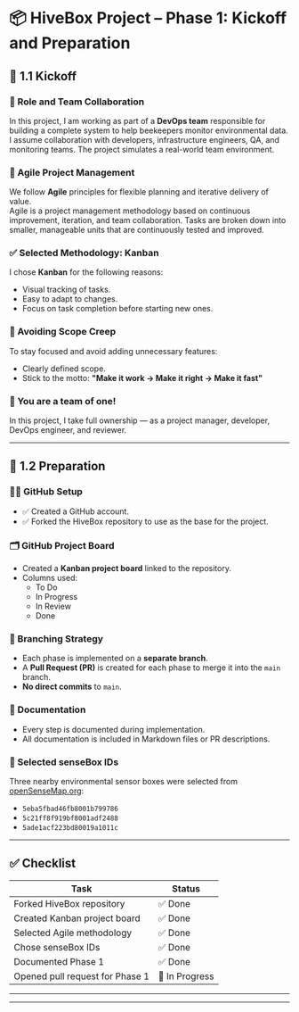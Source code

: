 
# 📦 HiveBox Project – Phase 1: Kickoff and Preparation

## 🧭 1.1 Kickoff

### 🎯 Role and Team Collaboration
In this project, I am working as part of a **DevOps team** responsible for building a complete system to help beekeepers monitor environmental data. I assume collaboration with developers, infrastructure engineers, QA, and monitoring teams. The project simulates a real-world team environment.

### 🧠 Agile Project Management
We follow **Agile** principles for flexible planning and iterative delivery of value.  
Agile is a project management methodology based on continuous improvement, iteration, and team collaboration. Tasks are broken down into smaller, manageable units that are continuously tested and improved.

### ✅ Selected Methodology: **Kanban**
I chose **Kanban** for the following reasons:
- Visual tracking of tasks.
- Easy to adapt to changes.
- Focus on task completion before starting new ones.

### 🚫 Avoiding Scope Creep
To stay focused and avoid adding unnecessary features:
- Clearly defined scope.
- Stick to the motto: **"Make it work → Make it right → Make it fast"**

### 🧍 You are a team of one!
In this project, I take full ownership — as a project manager, developer, DevOps engineer, and reviewer.

---

## 🧰 1.2 Preparation

### 🧑‍💻 GitHub Setup
- ✅ Created a GitHub account.
- ✅ Forked the HiveBox repository to use as the base for the project.

### 🗂️ GitHub Project Board
- Created a **Kanban project board** linked to the repository.
- Columns used:
  - To Do
  - In Progress
  - In Review
  - Done

### 🔀 Branching Strategy
- Each phase is implemented on a **separate branch**.
- A **Pull Request (PR)** is created for each phase to merge it into the `main` branch.
- **No direct commits** to `main`.

### 📝 Documentation
- Every step is documented during implementation.
- All documentation is included in Markdown files or PR descriptions.

### 📡 Selected senseBox IDs
Three nearby environmental sensor boxes were selected from [openSenseMap.org](https://opensensemap.org):
- `5eba5fbad46fb8001b799786`
- `5c21ff8f919bf8001adf2488`
- `5ade1acf223bd80019a1011c`

---

## ✅ Checklist

| Task                               | Status     |
|------------------------------------|------------|
| Forked HiveBox repository          | ✅ Done     |
| Created Kanban project board       | ✅ Done     |
| Selected Agile methodology         | ✅ Done     |
| Chose senseBox IDs                 | ✅ Done     |
| Documented Phase 1                 | ✅ Done     |
| Opened pull request for Phase 1    | 🔄 In Progress |

---
---

